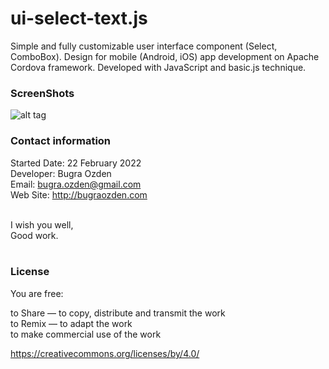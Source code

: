 # ui-select-text.js
Simple and fully customizable user interface component (Select, ComboBox). Design for mobile (Android, iOS) app development on Apache Cordova framework. Developed with JavaScript and basic.js technique.

### ScreenShots

![alt tag](https://bug7a.github.io/ui-select-text.js/select-text-preview.png)

### Contact information

Started Date: 22 February 2022<br>
Developer: Bugra Ozden<br>
Email: bugra.ozden@gmail.com<br>
Web Site: http://bugraozden.com<br><br>

I wish you well,<br />
Good work.<br /><br />

### License

You are free:<br />

to Share — to copy, distribute and transmit the work<br />
to Remix — to adapt the work<br />
to make commercial use of the work<br />

<https://creativecommons.org/licenses/by/4.0/><br /><br />

